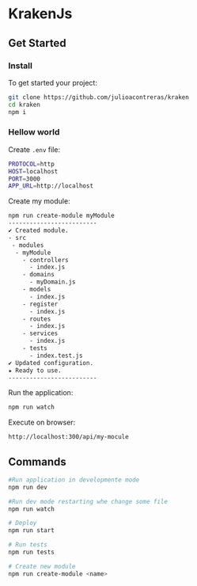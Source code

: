 # KrakenJs

## Get Started

### Install

To get started your project:
``` bash
git clone https://github.com/julioacontreras/kraken
cd kraken
npm i
```

### Hellow world

Create `.env` file:
``` bash
PROTOCOL=http
HOST=localhost
PORT=3000
APP_URL=http://localhost
```

Create my module:
``` bash
npm run create-module myModule
-------------------------
✔ Created module.
- src
 - modules
  - myModule 
    - controllers
      - index.js
    - domains
      - myDomain.js
    - models
      - index.js
    - register
      - index.js
    - routes
      - index.js
    - services
      - index.js
    - tests
      - index.test.js
✔ Updated configuration.
★ Ready to use.
-------------------------
```

Run the application:
``` bash
npm run watch
```

Execute on browser:
``` bash
http://localhost:300/api/my-mocule
```


## Commands

``` bash
#Run application in developmente mode
npm run dev

#Run dev mode restarting whe change some file
npm run watch

# Deploy
npm run start

# Run tests
npm run tests

# Create new module
npm run create-module <name>
```
